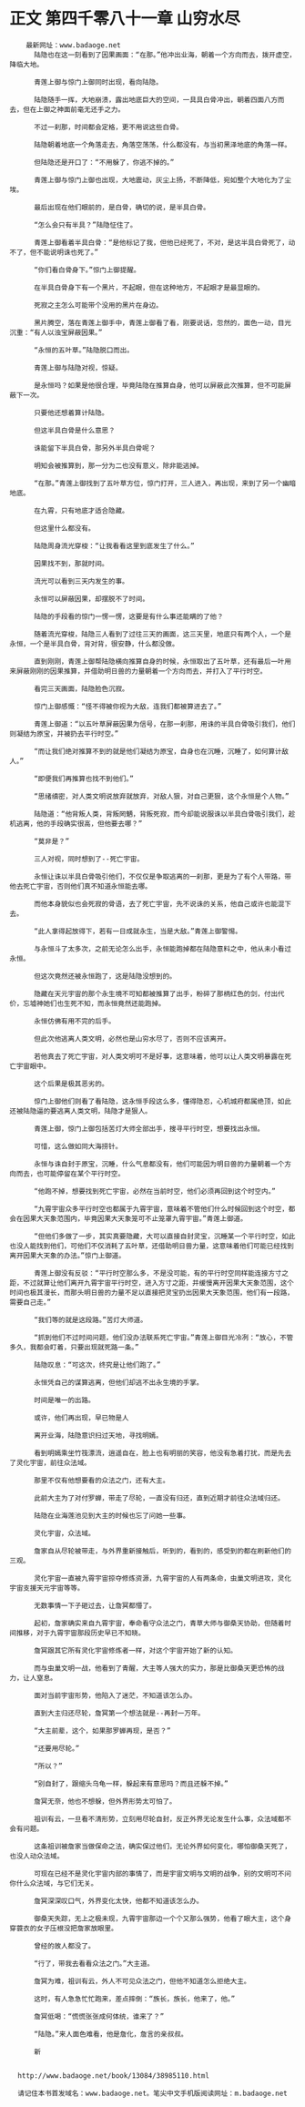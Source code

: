 # 正文 第四千零八十一章 山穷水尽
        最新网址：www.badaoge.net
          陆隐也在这一刻看到了因果画面：“在那。”他冲出业海，朝着一个方向而去，拨开虚空，降临大地。
      
          青莲上御与惊门上御同时出现，看向陆隐。
      
          陆隐随手一挥，大地崩溃，露出地底巨大的空间，一具具白骨冲出，朝着四面八方而去，但在上御之神面前毫无还手之力。
      
          不过一刹那，时间都会定格，更不用说这些白骨。
      
          陆隐朝着地底一个角落走去，角落空荡荡，什么都没有，与当初黑泽地底的角落一样。
      
          但陆隐还是开口了：“不用躲了，你逃不掉的。”
      
          青莲上御与惊门上御也出现，大地震动，灰尘上扬，不断降低，宛如整个大地化为了尘埃。
      
          最后出现在他们眼前的，是白骨，确切的说，是半具白骨。
      
          “怎么会只有半具？”陆隐怔住了。
      
          青莲上御看着半具白骨：“是他标记了我，但他已经死了，不对，是这半具白骨死了，动不了，但不能说明诛也死了。”
      
          “你们看白骨身下。”惊门上御提醒。
      
          在半具白骨身下有一个黑片，不起眼，但在这种地方，不起眼才是最显眼的。
      
          死寂之主怎么可能带个没用的黑片在身边。
      
          黑片腾空，落在青莲上御手中，青莲上御看了看，刚要说话，忽然的，面色一动，目光沉重：“有人以浊宝屏蔽因果。”
      
          “永恒的五叶草。”陆隐脱口而出。
      
          青莲上御与陆隐对视，惊疑。
      
          是永恒吗？如果是他很合理，毕竟陆隐在推算自身，他可以屏蔽此次推算，但不可能屏蔽下一次。
      
          只要他还想着算计陆隐。
      
          但这半具白骨是什么意思？
      
          诛能留下半具白骨，那另外半具白骨呢？
      
          明知会被推算到，那一分为二也没有意义，除非能逃掉。
      
          “在那。”青莲上御找到了五叶草方位，惊门打开，三人进入，再出现，来到了另一个幽暗地底。
      
          在九霄，只有地底才适合隐藏。
      
          但这里什么都没有。
      
          陆隐周身流光穿梭：“让我看看这里到底发生了什么。”
      
          因果找不到，那就时间。
      
          流光可以看到三天内发生的事。
      
          永恒可以屏蔽因果，却摆脱不了时间。
      
          陆隐的手段看的惊门一愣一愣，这要是有什么事还能瞒的了他？
      
          随着流光穿梭，陆隐三人看到了过往三天的画面，这三天里，地底只有两个人，一个是永恒，一个是半具白骨，背对背，很安静，什么都没做。
      
          直到刚刚，青莲上御帮陆隐横向推算自身的时候，永恒取出了五叶草，还有最后一叶用来屏蔽刚刚的因果推算，并借助明日兽的力量朝着一个方向而去，并打入了平行时空。
      
          看完三天画面，陆隐脸色沉寂。
      
          惊门上御感慨：“怪不得被你视为大敌，连我们都被算进去了。”
      
          青莲上御道：“以五叶草屏蔽因果为信号，在那一刹那，用诛的半具白骨吸引我们，他们则凝结为原宝，并被扔去平行时空。”
      
          “而让我们绝对推算不到的就是他们凝结为原宝，自身也在沉睡，沉睡了，如何算计敌人。”
      
          “即便我们再推算也找不到他们。”
      
          “思绪缜密，对人类文明说放弃就放弃，对敌人狠，对自己更狠，这个永恒是个人物。”
      
          陆隐道：“他背叛人类，背叛罔魉，背叛死寂，而今却能说服诛以半具白骨吸引我们，趁机逃离，他的手段确实很高，但他要去哪？”
      
          “莫非是？”
      
          三人对视，同时想到了--死亡宇宙。
      
          永恒让诛以半具白骨吸引他们，不仅仅是争取逃离的一刹那，更是为了有个人带路，带他去死亡宇宙，否则他们真不知道永恒能去哪。
      
          而他本身貌似也会死寂的骨语，去了死亡宇宙，先不说诛的关系，他自己或许也能混下去。
      
          “此人拿得起放得下，若有一日成就永生，当是大敌。”青莲上御警惕。
      
          与永恒斗了太多次，之前无论怎么出手，永恒能跑掉都在陆隐意料之中，他从未小看过永恒。
      
          但这次竟然还被永恒跑了，这是陆隐没想到的。
      
          隐藏在天元宇宙的那个永生境不可知都被推算了出手，粉碎了那柄红色的剑，付出代价，忘墟神她们也生死不知，而永恒竟然还能跑掉。
      
          永恒仿佛有用不完的后手。
      
          但此次他逃离人类文明，必然也是山穷水尽了，否则不应该离开。
      
          若他真去了死亡宇宙，对人类文明可不是好事，这意味着，他可以让人类文明暴露在死亡宇宙眼中。
      
          这个后果是极其恶劣的。
      
          惊门上御他们则看了看陆隐，这永恒手段这么多，懂得隐忍，心机城府都属绝顶，如此还被陆隐逼的要逃离人类文明，陆隐才是狠人。
      
          青莲上御，惊门上御包括苦灯大师全部出手，搜寻平行时空，想要找出永恒。
      
          可惜，这么做如同大海捞针。
      
          永恒与诛自封于原宝，沉睡，什么气息都没有，他们可能因为明日兽的力量朝着一个方向而去，也可能停留在某个平行时空。
      
          “他跑不掉，想要找到死亡宇宙，必然在当前时空，他们必须再回到这个时空内。”
      
          “九霄宇宙众多平行时空也都属于九霄宇宙，意味着不管他们什么时候回到这个时空，都会在因果大天象范围内，毕竟因果大天象笼可不止笼罩九霄宇宙。”青莲上御道。
      
          “但他们多做了一步，其实真要隐藏，大可以直接自封灵宝，沉睡某一个平行时空，如此也没人能找到他们，可他们不仅消耗了五叶草，还借助明日兽力量，这意味着他们可能已经找到离开因果大天象的办法。”惊门上御道。
      
          青莲上御没有反驳：“平行时空那么多，不是没可能，有的平行时空同样能连接方寸之距，不过就算让他们离开九霄宇宙平行时空，进入方寸之距，并缓慢离开因果大天象范围，这个时间也极其漫长，而那头明日兽的力量不足以直接把灵宝扔出因果大天象范围，他们有一段路，需要自己走。”
      
          “我们等的就是这段路。”苦灯大师道。
      
          “抓到他们不过时间问题，他们没办法联系死亡宇宙。”青莲上御目光冷冽：“放心，不管多久，我都会盯着，只要出现就死路一条。”
      
          陆隐叹息：“可这次，终究是让他们跑了。”
      
          永恒凭自己的谋算逃离，但他们却逃不出永生境的手掌。
      
          时间是唯一的出路。
      
          或许，他们再出现，早已物是人
      
          离开业海，陆隐意识扫过天地，寻找明嫣。
      
          看到明嫣乘坐竹筏漂流，逍遥自在，脸上也有明丽的笑容，他没有急着打扰，而是先去了灵化宇宙，前往众法域。
      
          那里不仅有他想要看的众法之门，还有大主。
      
          此前大主为了对付罗蝉，带走了尽轮，一直没有归还，直到近期才前往众法域归还。
      
          陆隐在业海莲池见到大主的时候也忘了问她一些事。
      
          灵化宇宙，众法域。
      
          詹家自从尽轮被带走，与外界重新接触后，听到的，看到的，感受到的都在刷新他们的三观。
      
          灵化宇宙一直被九霄宇宙掠夺修炼资源，九霄宇宙的人有两条命，虫巢文明进攻，灵化宇宙支援天元宇宙等等。
      
          无数事情一下子砸过去，让詹冥都懵了。
      
          起初，詹家确实来自九霄宇宙，奉命看守众法之门，青草大师与御桑天协助，但随着时间推移，对于九霄宇宙那段历史早已不知晓。
      
          詹冥跟其它所有灵化宇宙修炼者一样，对这个宇宙开始了新的认知。
      
          而与虫巢文明一战，他看到了青醒，大主等人强大的实力，那是比御桑天更恐怖的战力，让人窒息。
      
          面对当前宇宙形势，他陷入了迷茫，不知道该怎么办。
      
          直到大主归还尽轮，詹冥第一个想法就是--再封一万年。
      
          “大主前辈，这个，如果那罗蝉再现，是否？”
      
          “还要用尽轮。”
      
          “所以？”
      
          “别自封了，跟缩头乌龟一样，躲起来有意思吗？而且还躲不掉。”
      
          詹冥无奈，他也不想躲，但外界形势太可怕了。
      
          祖训有云，一旦看不清形势，立刻用尽轮自封，反正外界无论发生什么事，众法域都不会有问题。
      
          这条祖训被詹家当做保命之法，确实保过他们，无论外界如何变化，哪怕御桑天死了，也没人动众法域。
      
          可现在已经不是灵化宇宙内部的事情了，而是宇宙文明与文明的战争，别的文明可不问你什么众法域，与它们无关。
      
          詹冥深深叹口气，外界变化太快，他都不知道该怎么办。
      
          御桑天失踪，无上之极未现，九霄宇宙那边一个个又那么强势，他看了眼大主，这个身穿蓑衣的女子压根没把詹家放眼里。
      
          曾经的故人都没了。
      
          “行了，带我去看看众法之门。”大主道。
      
          詹冥为难，祖训有云，外人不可见众法之门，但他不知道怎么拒绝大主。
      
          这时，有人急急忙忙跑来，差点摔倒：“族长，族长，他来了，他。”
      
          詹冥低喝：“慌慌张张成何体统，谁来了？”
      
          “陆隐。”来人面色难看，他是詹化，詹言的亲叔叔。
      
          新
      
      
      http://www.badaoge.net/book/13084/38985110.html
      
      请记住本书首发域名：www.badaoge.net。笔尖中文手机版阅读网址：m.badaoge.net